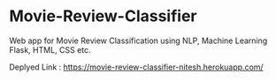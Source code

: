 # Movie-Review-Classifier
Web app for Movie Review Classification using NLP, Machine Learning Flask, HTML, CSS etc.

Deplyed Link : https://movie-review-classifier-nitesh.herokuapp.com/
